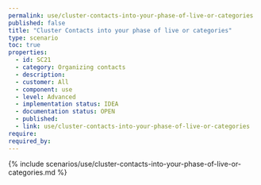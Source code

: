 ```yaml
---
permalink: use/cluster-contacts-into-your-phase-of-live-or-categories
published: false
title: "Cluster Contacts into your phase of live or categories"
type: scenario
toc: true
properties:
  - id: SC21
  - category: Organizing contacts
  - description:
  - customer: All
  - component: use
  - level: Advanced
  - implementation status: IDEA
  - documentation status: OPEN
  - published:
  - link: use/cluster-contacts-into-your-phase-of-live-or-categories
require:
required_by:
---
```


{% include scenarios/use/cluster-contacts-into-your-phase-of-live-or-categories.md %}

